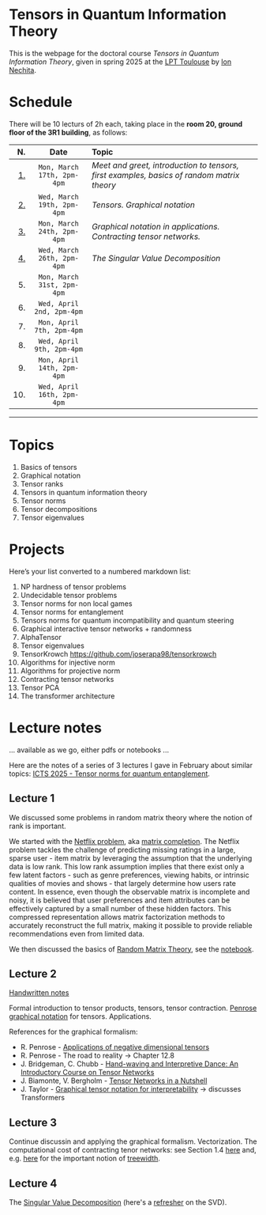 # Tensors in Quantum Information Theory

This is the webpage for the doctoral course _Tensors in Quantum Information Theory_, given in spring 2025 at the [LPT Toulouse](https://lpt.univ-tlse3.fr/en/) by [Ion Nechita](https://ion.nechita.net/). 

# Schedule 
There will be 10 lecturs of 2h each, taking place in the **room 20, ground floor of the 3R1 building**, as follows: 

|N.| Date | Topic | 
| ---: | :---: | :--- | 
| [1.](#lecture-1)  | `Mon, March 17th, 2pm-4pm` | *Meet and greet, introduction to tensors, first examples, basics of random matrix theory*
| [2.](#lecture-2)  | `Wed, March 19th, 2pm-4pm` | *Tensors. Graphical notation*
| [3.](#lecture-3)  | `Mon, March 24th, 2pm-4pm` | *Graphical notation in applications. Contracting tensor networks.*
| [4.](#lecture-4)  | `Wed, March 26th, 2pm-4pm` | *The Singular Value Decomposition*
| 5.  | `Mon, March 31st, 2pm-4pm` | 
| 6.  | `Wed, April 2nd, 2pm-4pm` | 
| 7.  | `Mon, April 7th, 2pm-4pm` | 
| 8.  | `Wed, April 9th, 2pm-4pm` | 
| 9.  | `Mon, April 14th, 2pm-4pm` | 
| 10. | `Wed, April 16th, 2pm-4pm` | 
---

# Topics
1. Basics of tensors
2. Graphical notation
3. Tensor ranks 
4. Tensors in quantum information theory 
5. Tensor norms
6. Tensor decompositions
7. Tensor eigenvalues

# Projects
Here’s your list converted to a numbered markdown list:
1.	NP hardness of tensor problems
2.	Undecidable tensor problems
3.	Tensor norms for non local games
4.	Tensor norms for entanglement
5.	Tensors norms for quantum incompatibility and quantum steering
6.	Graphical interactive tensor networks + randomness
7.	AlphaTensor
8.	Tensor eigenvalues
9.	TensorKrowch https://github.com/joserapa98/tensorkrowch
10.	Algorithms for injective norm
11.	Algorithms for projective norm
12.	Contracting tensor networks
13.	Tensor PCA
14.	The transformer architecture

# Lecture notes
... available as we go, either pdfs or notebooks ...

Here are the notes of a series of 3 lectures I gave in February about similar topics: [ICTS 2025 - Tensor norms for quantum entanglement](https://ion.nechita.net/assets/pages/teaching/icts-2025-tensor-norms-for-quantum-entanglement.html). 

## Lecture 1

We discussed some problems in random matrix theory where the notion of rank is important. 

We started with the [Netflix problem](https://www.nytimes.com/2008/11/23/magazine/23Netflix-t.html), aka [matrix completion](https://en.wikipedia.org/wiki/Matrix_completion). The Netflix problem tackles the challenge of predicting missing ratings in a large, sparse user - item matrix by leveraging the assumption that the underlying data is low rank. This low rank assumption implies that there exist only a few latent factors - such as genre preferences, viewing habits, or intrinsic qualities of movies and shows - that largely determine how users rate content. In essence, even though the observable matrix is incomplete and noisy, it is believed that user preferences and item attributes can be effectively captured by a small number of these hidden factors. This compressed representation allows matrix factorization methods to accurately reconstruct the full matrix, making it possible to provide reliable recommendations even from limited data.

We then discussed the basics of [Random Matrix Theory](https://en.wikipedia.org/wiki/Random_matrix), see the [notebook](/assets/basics-of-RMT.ipynb). 

## Lecture 2

[Handwritten notes](/assets/graphical-notation-for-tensors.pdf)

Formal introduction to tensor products, tensors, tensor contraction. [Penrose graphical notation](https://en.wikipedia.org/wiki/Penrose_graphical_notation) for tensors. Applications. 

References for the graphical formalism: 
-  R. Penrose - [Applications of negative dimensional tensors](https://www.mscs.dal.ca/%7Eselinger/papers/graphical-bib/public/Penrose-applications-of-negative-dimensional-tensors.pdf)
-  R. Penrose - The road to reality -> Chapter 12.8
-  J. Bridgeman, C. Chubb - [Hand-waving and Interpretive Dance: An Introductory Course on Tensor Networks](https://arxiv.org/abs/1603.03039)
-  J. Biamonte, V. Bergholm - [Tensor Networks in a Nutshell](https://arxiv.org/abs/1708.00006)
-  J. Taylor - [Graphical tensor notation for interpretability](https://www.lesswrong.com/posts/BQKKQiBmc63fwjDrj/graphical-tensor-notation-for-interpretability) -> discusses Transformers

## Lecture 3

Continue discussin and applying the graphical formalism. Vectorization. The computational cost of contracting tenor networks: see Section 1.4 [here](https://arxiv.org/abs/1603.03039) and, e.g. [here](https://arxiv.org/abs/quant-ph/0511069) for the important notion of [treewidth](https://en.wikipedia.org/wiki/Treewidth). 

## Lecture 4

The [Singular Value Decomposition](https://en.wikipedia.org/wiki/Singular_value_decomposition) (here's a [refresher](https://www-users.cse.umn.edu/~lerman/math5467/svd.pdf) on the SVD). 

